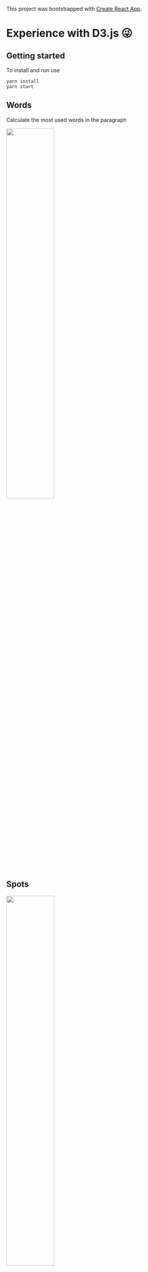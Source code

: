 This project was bootstrapped with [Create React App](https://github.com/facebookincubator/create-react-app).

# Experience with D3.js :stuck_out_tongue_winking_eye:

## Getting started

To install and run use

```
yarn install 
yarn start
```

## Words

Calculate the most used words in the paragraph

<img src="https://user-images.githubusercontent.com/22913344/39038356-012b505a-448c-11e8-8fbf-71d512ba4b4e.gif" data-canonical-src="https://user-images.githubusercontent.com/22913344/39038356-012b505a-448c-11e8-8fbf-71d512ba4b4e.gif" width="50%" />

## Spots

<img src="https://user-images.githubusercontent.com/22913344/39038638-b18ca638-448c-11e8-9ed0-7516d4cc6072.gif" data-canonical-src="https://user-images.githubusercontent.com/22913344/39038638-b18ca638-448c-11e8-9ed0-7516d4cc6072.gif" width="50%" />

<img src="https://user-images.githubusercontent.com/22913344/39075690-b208cfd8-44ff-11e8-907f-4b526a757602.gif" data-canonical-src="https://user-images.githubusercontent.com/22913344/39075690-b208cfd8-44ff-11e8-907f-4b526a757602.gif" width="50%" />


To be continue...

